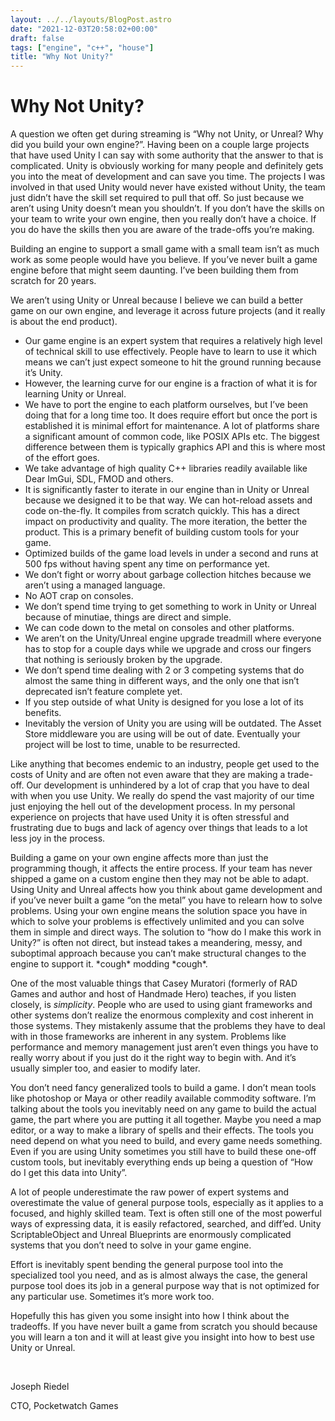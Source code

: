 ```yaml
---
layout: ../../layouts/BlogPost.astro
date: "2021-12-03T20:58:02+00:00"
draft: false
tags: ["engine", "c++", "house"]
title: "Why Not Unity?"
---
```


<h1>Why Not Unity?</h1>
<p>A question we often get during streaming is &ldquo;Why not Unity, or Unreal? Why did you build your own engine?&rdquo;. Having been on a couple large projects that have used Unity I can say with some authority that the answer to that is complicated. Unity is obviously working for many people and definitely gets you into the meat of development and can save you time. The projects I was involved in that used Unity would never have existed without Unity, the team just didn&rsquo;t have the skill set required to pull that off. So just because we aren&rsquo;t using Unity doesn&rsquo;t mean you shouldn&rsquo;t. If you don&rsquo;t have the skills on your team to write your own engine, then you really don&rsquo;t have a choice. If you do have the skills then you are aware of the trade-offs you&rsquo;re making.</p><p>Building an engine to support a small game with a small team isn&rsquo;t as much work as some people would have you believe. If you&rsquo;ve never built a game engine before that might seem daunting. I&rsquo;ve been building them from scratch for 20 years.</p><p>We aren&rsquo;t using Unity or Unreal because I believe we can build a better game on our own engine, and leverage it across future projects (and it really is about the end product).</p><ul><li>Our game engine is an expert system that requires a relatively high level of technical skill to use effectively. People have to learn to use it which means we can&rsquo;t just expect someone to hit the ground running because it&rsquo;s Unity.</li><li>However, the learning curve for our engine is a fraction of what it is for learning Unity or Unreal.</li><li>We have to port the engine to each platform ourselves, but I&rsquo;ve been doing that for a long time too. It does require effort but once the port is established it is minimal effort for maintenance. A lot of platforms share a significant amount of common code, like POSIX APIs etc. The biggest difference between them is typically graphics API and this is where most of the effort goes.</li><li>We take advantage of high quality C++ libraries readily available like Dear ImGui, SDL, FMOD and others.</li><li>It is significantly faster to iterate in our engine than in Unity or Unreal because we designed it to be that way. We can hot-reload assets and code on-the-fly. It compiles from scratch quickly. This has a direct impact on productivity and quality. The more iteration, the better the product. This is a primary benefit of building custom tools for your game.</li><li>Optimized builds of the game load levels in under a second and runs at 500 fps without having spent any time on performance yet.</li><li>We don&rsquo;t fight or worry about garbage collection hitches because we aren&rsquo;t using a managed language.</li><li>No AOT crap on consoles.</li><li>We don&rsquo;t spend time trying to get something to work in Unity or Unreal because of minutiae, things are direct and simple.</li><li>We can code down to the metal on consoles and other platforms.</li><li>We aren&rsquo;t on the Unity/Unreal engine upgrade treadmill where everyone has to stop for a couple days while we upgrade and cross our fingers that nothing is seriously broken by the upgrade.</li><li>We don&rsquo;t spend time dealing with 2 or 3 competing systems that do almost the same thing in different ways, and the only one that isn&rsquo;t deprecated isn&rsquo;t feature complete yet.</li><li>If you step outside of what Unity is designed for you lose a lot of its benefits.</li><li>Inevitably the version of Unity you are using will be outdated. The Asset Store middleware you are using will be out of date. Eventually your project will be lost to time, unable to be resurrected.</li></ul><p>Like anything that becomes endemic to an industry, people get used to the costs of Unity and are often not even aware that they are making a trade-off. Our development is unhindered by a lot of crap that you have to deal with when you use Unity. We really do spend the vast majority of our time just enjoying the hell out of the development process. In my personal experience on projects that have used Unity it is often stressful and frustrating due to bugs and lack of agency over things that leads to a lot less joy in the process.</p><p>Building a game on your own engine affects more than just the programming though, it affects the entire process. If your team has never shipped a game on a custom engine then they may not be able to adapt. Using Unity and Unreal affects how you think about game development and if you&rsquo;ve never built a game &ldquo;on the metal&rdquo; you have to relearn how to solve problems. Using your own engine means the solution space you have in which to solve your problems is effectively unlimited and you can solve them in simple and direct ways. The solution to &ldquo;how do I make this work in Unity?&rdquo; is often not direct, but instead takes a meandering, messy, and suboptimal approach because you can&rsquo;t make structural changes to the engine to support it. *cough* modding *cough*.</p><p>One of the most valuable things that Casey Muratori (formerly of RAD Games and author and host of Handmade Hero) teaches, if you listen closely, is <i>simplicity</i>. People who are used to using giant frameworks and other systems don&rsquo;t realize the enormous complexity and cost inherent in those systems. They mistakenly assume that the problems they have to deal with in those frameworks are inherent in any system. Problems like performance and memory management just aren&rsquo;t even things you have to really worry about if you just do it the right way to begin with. And it&rsquo;s usually simpler too, and easier to modify later.</p><p>You don&rsquo;t need fancy generalized tools to build a game. I don&rsquo;t mean tools like photoshop or Maya or other readily available commodity software. I&rsquo;m talking about the tools you inevitably need on any game to build the actual game, the part where you are putting it all together. Maybe you need a map editor, or a way to make a library of spells and their effects. The tools you need depend on what you need to build, and every game needs something. Even if you are using Unity sometimes you still have to build these one-off custom tools, but inevitably everything ends up being a question of &ldquo;How do I get this data into Unity&rdquo;.</p><p>A lot of people underestimate the raw power of expert systems and overestimate the value of general purpose tools, especially as it applies to a focused, and highly skilled team. Text is often still one of the most powerful ways of expressing data, it is easily refactored, searched, and diff&rsquo;ed. Unity ScriptableObject and Unreal Blueprints are enormously complicated systems that you don&rsquo;t need to solve in your game engine.</p><p>Effort is inevitably spent bending the general purpose tool into the specialized tool you need, and as is almost always the case, the general purpose tool does its job in a general purpose way that is not optimized for any particular use. Sometimes it&rsquo;s more work too.</p><p>Hopefully this has given you some insight into how I think about the tradeoffs. If you have never built a game from scratch you should because you will learn a ton and it will at least give you insight into how to best use Unity or Unreal.</p><p><br></p><p>Joseph Riedel</p><p>CTO, Pocketwatch Games</p>
